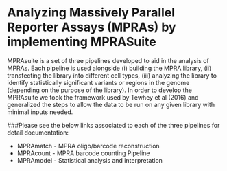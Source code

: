 # Analyzing Massively Parallel Reporter Assays (MPRAs) by implementing MPRASuite

MPRAsuite is a set of three pipelines developed to aid in the analysis of MPRAs. Each pipeline is used alongside (i) building the MPRA library, (ii) transfecting the library into different cell types, (iii) analyzing the library to identify statistically significant variants or regions in the genome (depending on the purpose of the library). 
In order to develop the MPRAsuite we took the framework used by Tewhey et al (2016) and generalized the steps to allow the data to be run on any given library with minimal inputs needed. 

###Please see the below links associated to each of the three pipelines for detail documentation:

* MPRAmatch - MPRA oligo/barcode reconstruction
* MPRAcount - MPRA barcode counting Pipeline
* MPRAmodel - Statistical analysis and interpretation
